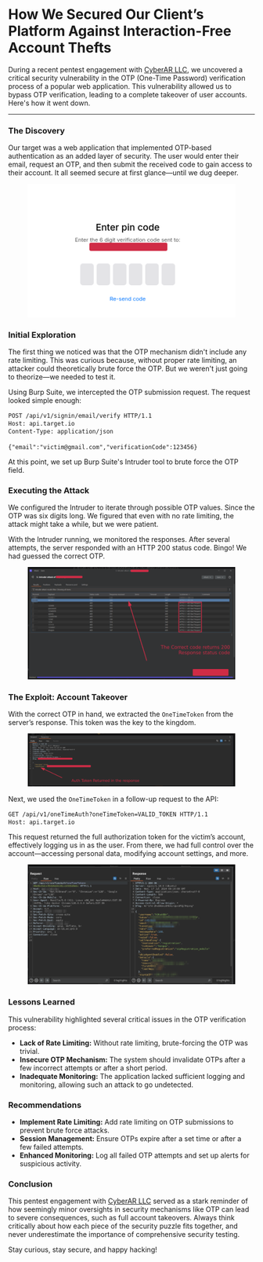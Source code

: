 # How We Secured Our Client’s Platform Against Interaction-Free Account Thefts

During a recent pentest engagement with [CyberAR LLC](https://cyberar.io/), we uncovered a critical security vulnerability in the OTP (One-Time Password) verification process of a popular web application. This vulnerability allowed us to bypass OTP verification, leading to a complete takeover of user accounts. Here's how it went down.

***

### **The Discovery**

Our target was a web application that implemented OTP-based authentication as an added layer of security. The user would enter their email, request an OTP, and then submit the received code to gain access to their account. It all seemed secure at first glance—until we dug deeper.

<figure><img src="../.gitbook/assets/image (11).png" alt=""><figcaption></figcaption></figure>

### **Initial Exploration**

The first thing we noticed was that the OTP mechanism didn't include any rate limiting. This was curious because, without proper rate limiting, an attacker could theoretically brute force the OTP. But we weren't just going to theorize—we needed to test it.

Using Burp Suite, we intercepted the OTP submission request. The request looked simple enough:

```http
POST /api/v1/signin/email/verify HTTP/1.1
Host: api.target.io
Content-Type: application/json

{"email":"victim@gmail.com","verificationCode":123456}
```

At this point, we set up Burp Suite's Intruder tool to brute force the OTP field.

### **Executing the Attack**

We configured the Intruder to iterate through possible OTP values. Since the OTP was six digits long. We figured that even with no rate limiting, the attack might take a while, but we were patient.

With the Intruder running, we monitored the responses. After several attempts, the server responded with an HTTP 200 status code. Bingo! We had guessed the correct OTP.

<figure><img src="../.gitbook/assets/image (12).png" alt=""><figcaption></figcaption></figure>

### **The Exploit: Account Takeover**

With the correct OTP in hand, we extracted the `OneTimeToken` from the server’s response. This token was the key to the kingdom.

<figure><img src="../.gitbook/assets/image (13).png" alt=""><figcaption></figcaption></figure>

Next, we used the `OneTimeToken` in a follow-up request to the API:

```http
GET /api/v1/oneTimeAuth?oneTimeToken=VALID_TOKEN HTTP/1.1
Host: api.target.io
```

This request returned the full authorization token for the victim’s account, effectively logging us in as the user. From there, we had full control over the account—accessing personal data, modifying account settings, and more.

<figure><img src="../.gitbook/assets/image (14).png" alt=""><figcaption></figcaption></figure>

### **Lessons Learned**

This vulnerability highlighted several critical issues in the OTP verification process:

* **Lack of Rate Limiting:** Without rate limiting, brute-forcing the OTP was trivial.
* **Insecure OTP Mechanism:** The system should invalidate OTPs after a few incorrect attempts or after a short period.
* **Inadequate Monitoring:** The application lacked sufficient logging and monitoring, allowing such an attack to go undetected.

### **Recommendations**

* **Implement Rate Limiting:** Add rate limiting on OTP submissions to prevent brute force attacks.
* **Session Management:** Ensure OTPs expire after a set time or after a few failed attempts.
* **Enhanced Monitoring:** Log all failed OTP attempts and set up alerts for suspicious activity.

### **Conclusion**

This pentest engagement with [CyberAR LLC](https://cyberar.io/) served as a stark reminder of how seemingly minor oversights in security mechanisms like OTP can lead to severe consequences, such as full account takeovers. Always think critically about how each piece of the security puzzle fits together, and never underestimate the importance of comprehensive security testing.

Stay curious, stay secure, and happy hacking!
